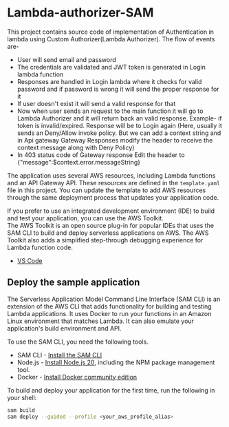 # Lambda-authorizer-SAM

This project contains source code of implementation of Authentication in lambda using Custom Authorizer(Lambda Authorizer).
The flow of events are-
- User will send email and password 
- The credentials are validated and JWT token is generated in Login lambda function
- Responses are handled in Login lambda where it checks for valid password and if password is wrong it will send the proper response for it
- If user doesn't exist it will send a valid response for that
- Now when user sends an request to the main function it will go to Lambda Authorizer and it will return back an valid response. Example- if token is invalid/expired. Response will be to Login again (Here, usually it sends an Deny/Allow invoke policy. But we can add a context string and in Api gateway Gateway Responses modify the header to receive the context message along with Deny Policy)
- In 403 status code of Gateway response Edit the header to {"message":$context.error.messageString}


The application uses several AWS resources, including Lambda functions and an API Gateway API. These resources are defined in the `template.yaml` file in this project. You can update the template to add AWS resources through the same deployment process that updates your application code.

If you prefer to use an integrated development environment (IDE) to build and test your application, you can use the AWS Toolkit.  
The AWS Toolkit is an open source plug-in for popular IDEs that uses the SAM CLI to build and deploy serverless applications on AWS. The AWS Toolkit also adds a simplified step-through debugging experience for Lambda function code. 

* [VS Code](https://docs.aws.amazon.com/toolkit-for-vscode/latest/userguide/welcome.html)

## Deploy the sample application

The Serverless Application Model Command Line Interface (SAM CLI) is an extension of the AWS CLI that adds functionality for building and testing Lambda applications. It uses Docker to run your functions in an Amazon Linux environment that matches Lambda. It can also emulate your application's build environment and API.

To use the SAM CLI, you need the following tools.

* SAM CLI - [Install the SAM CLI](https://docs.aws.amazon.com/serverless-application-model/latest/developerguide/serverless-sam-cli-install.html)
* Node.js - [Install Node.js 20](https://nodejs.org/en/), including the NPM package management tool.
* Docker - [Install Docker community edition](https://hub.docker.com/search/?type=edition&offering=community)

To build and deploy your application for the first time, run the following in your shell:

```bash
sam build
sam deploy --guided --profile <your_aws_profile_alias>
```

